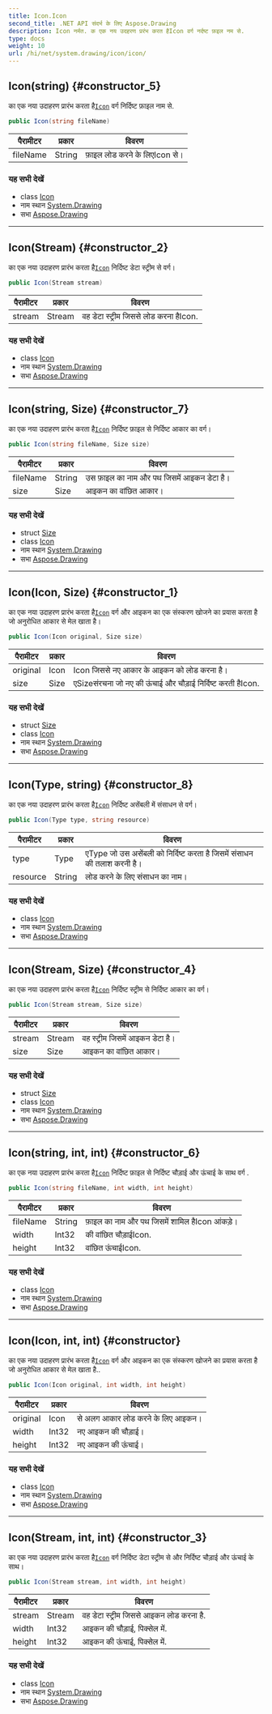 ```yaml
---
title: Icon.Icon
second_title: .NET API संदर्भ के लिए Aspose.Drawing
description: Icon नर्मत. क एक नय उदहरण प्ररंभ करत हैIcon वर्ग नर्दष्ट फ़इल नम से.
type: docs
weight: 10
url: /hi/net/system.drawing/icon/icon/
---
```

## Icon(string) {#constructor_5}

का एक नया उदाहरण प्रारंभ करता है[`Icon`](../) वर्ग निर्दिष्ट फ़ाइल नाम से.

```csharp
public Icon(string fileName)
```

| पैरामीटर | प्रकार | विवरण |
| --- | --- | --- |
| fileName | String | फ़ाइल लोड करने के लिएIcon से। |

### यह सभी देखें

* class [Icon](../)
* नाम स्थान [System.Drawing](../../icon/)
* सभा [Aspose.Drawing](../../../)

---

## Icon(Stream) {#constructor_2}

का एक नया उदाहरण प्रारंभ करता है[`Icon`](../) निर्दिष्ट डेटा स्ट्रीम से वर्ग।

```csharp
public Icon(Stream stream)
```

| पैरामीटर | प्रकार | विवरण |
| --- | --- | --- |
| stream | Stream | वह डेटा स्ट्रीम जिससे लोड करना हैIcon. |

### यह सभी देखें

* class [Icon](../)
* नाम स्थान [System.Drawing](../../icon/)
* सभा [Aspose.Drawing](../../../)

---

## Icon(string, Size) {#constructor_7}

का एक नया उदाहरण प्रारंभ करता है[`Icon`](../) निर्दिष्ट फ़ाइल से निर्दिष्ट आकार का वर्ग।

```csharp
public Icon(string fileName, Size size)
```

| पैरामीटर | प्रकार | विवरण |
| --- | --- | --- |
| fileName | String | उस फ़ाइल का नाम और पथ जिसमें आइकन डेटा है। |
| size | Size | आइकन का वांछित आकार। |

### यह सभी देखें

* struct [Size](../../size/)
* class [Icon](../)
* नाम स्थान [System.Drawing](../../icon/)
* सभा [Aspose.Drawing](../../../)

---

## Icon(Icon, Size) {#constructor_1}

का एक नया उदाहरण प्रारंभ करता है[`Icon`](../) वर्ग और आइकन का एक संस्करण खोजने का प्रयास करता है जो अनुरोधित आकार से मेल खाता है।

```csharp
public Icon(Icon original, Size size)
```

| पैरामीटर | प्रकार | विवरण |
| --- | --- | --- |
| original | Icon | Icon जिससे नए आकार के आइकन को लोड करना है। |
| size | Size | एSizeसंरचना जो नए की ऊंचाई और चौड़ाई निर्दिष्ट करती हैIcon. |

### यह सभी देखें

* struct [Size](../../size/)
* class [Icon](../)
* नाम स्थान [System.Drawing](../../icon/)
* सभा [Aspose.Drawing](../../../)

---

## Icon(Type, string) {#constructor_8}

का एक नया उदाहरण प्रारंभ करता है[`Icon`](../) निर्दिष्ट असेंबली में संसाधन से वर्ग।

```csharp
public Icon(Type type, string resource)
```

| पैरामीटर | प्रकार | विवरण |
| --- | --- | --- |
| type | Type | एType जो उस असेंबली को निर्दिष्ट करता है जिसमें संसाधन की तलाश करनी है। |
| resource | String | लोड करने के लिए संसाधन का नाम। |

### यह सभी देखें

* class [Icon](../)
* नाम स्थान [System.Drawing](../../icon/)
* सभा [Aspose.Drawing](../../../)

---

## Icon(Stream, Size) {#constructor_4}

का एक नया उदाहरण प्रारंभ करता है[`Icon`](../) निर्दिष्ट स्ट्रीम से निर्दिष्ट आकार का वर्ग।

```csharp
public Icon(Stream stream, Size size)
```

| पैरामीटर | प्रकार | विवरण |
| --- | --- | --- |
| stream | Stream | वह स्ट्रीम जिसमें आइकन डेटा है। |
| size | Size | आइकन का वांछित आकार। |

### यह सभी देखें

* struct [Size](../../size/)
* class [Icon](../)
* नाम स्थान [System.Drawing](../../icon/)
* सभा [Aspose.Drawing](../../../)

---

## Icon(string, int, int) {#constructor_6}

का एक नया उदाहरण प्रारंभ करता है[`Icon`](../) निर्दिष्ट फ़ाइल से निर्दिष्ट चौड़ाई और ऊंचाई के साथ वर्ग .

```csharp
public Icon(string fileName, int width, int height)
```

| पैरामीटर | प्रकार | विवरण |
| --- | --- | --- |
| fileName | String | फ़ाइल का नाम और पथ जिसमें शामिल हैIcon आंकड़े। |
| width | Int32 | की वांछित चौड़ाईIcon. |
| height | Int32 | वांछित ऊंचाईIcon. |

### यह सभी देखें

* class [Icon](../)
* नाम स्थान [System.Drawing](../../icon/)
* सभा [Aspose.Drawing](../../../)

---

## Icon(Icon, int, int) {#constructor}

का एक नया उदाहरण प्रारंभ करता है[`Icon`](../) वर्ग और आइकन का एक संस्करण खोजने का प्रयास करता है जो अनुरोधित आकार से मेल खाता है..

```csharp
public Icon(Icon original, int width, int height)
```

| पैरामीटर | प्रकार | विवरण |
| --- | --- | --- |
| original | Icon | से अलग आकार लोड करने के लिए आइकन। |
| width | Int32 | नए आइकन की चौड़ाई। |
| height | Int32 | नए आइकन की ऊंचाई। |

### यह सभी देखें

* class [Icon](../)
* नाम स्थान [System.Drawing](../../icon/)
* सभा [Aspose.Drawing](../../../)

---

## Icon(Stream, int, int) {#constructor_3}

का एक नया उदाहरण प्रारंभ करता है[`Icon`](../) वर्ग निर्दिष्ट डेटा स्ट्रीम से और निर्दिष्ट चौड़ाई और ऊंचाई के साथ।

```csharp
public Icon(Stream stream, int width, int height)
```

| पैरामीटर | प्रकार | विवरण |
| --- | --- | --- |
| stream | Stream | वह डेटा स्ट्रीम जिससे आइकन लोड करना है. |
| width | Int32 | आइकन की चौड़ाई, पिक्सेल में. |
| height | Int32 | आइकन की ऊंचाई, पिक्सेल में. |

### यह सभी देखें

* class [Icon](../)
* नाम स्थान [System.Drawing](../../icon/)
* सभा [Aspose.Drawing](../../../)



